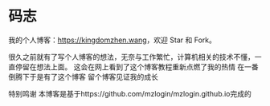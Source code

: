# 码志

我的个人博客：<https://kingdomzhen.wang>，欢迎 Star 和 Fork。

很久之前就有了写个人博客的想法，无奈与工作繁忙，计算机相关的技术不懂，一直停留在想法上面。
这会在网上看到了这个博客教程重新点燃了我的热情
在一番倒腾下于是有了这个博客
留个博客见证我的成长

特别鸣谢
本博客是基于https://github.com/mzlogin/mzlogin.github.io完成的
